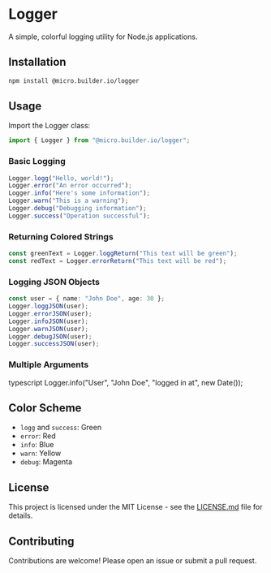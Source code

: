 # Logger

A simple, colorful logging utility for Node.js applications.

## Installation

```bash
npm install @micro.builder.io/logger
```

## Usage

Import the Logger class:

```typescript
import { Logger } from "@micro.builder.io/logger";
```

### Basic Logging

```typescript
Logger.logg("Hello, world!");
Logger.error("An error occurred");
Logger.info("Here's some information");
Logger.warn("This is a warning");
Logger.debug("Debugging information");
Logger.success("Operation successful");
```

### Returning Colored Strings

```typescript
const greenText = Logger.loggReturn("This text will be green");
const redText = Logger.errorReturn("This text will be red");
```

### Logging JSON Objects

```typescript
const user = { name: "John Doe", age: 30 };
Logger.loggJSON(user);
Logger.errorJSON(user);
Logger.infoJSON(user);
Logger.warnJSON(user);
Logger.debugJSON(user);
Logger.successJSON(user);
```

### Multiple Arguments

typescript
Logger.info("User", "John Doe", "logged in at", new Date());

## Color Scheme

- `logg` and `success`: Green
- `error`: Red
- `info`: Blue
- `warn`: Yellow
- `debug`: Magenta

## License

This project is licensed under the MIT License - see the [LICENSE.md](LICENSE.md) file for details.

## Contributing

Contributions are welcome! Please open an issue or submit a pull request.
